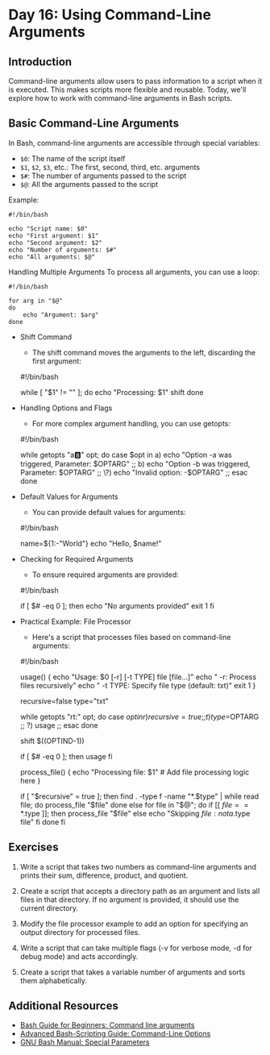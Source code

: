 # Day 16: Using Command-Line Arguments

## Introduction

Command-line arguments allow users to pass information to a script when it is executed. This makes scripts more flexible and reusable. Today, we'll explore how to work with command-line arguments in Bash scripts.

## Basic Command-Line Arguments

In Bash, command-line arguments are accessible through special variables:

- `$0`: The name of the script itself
- `$1`, `$2`, `$3`, etc.: The first, second, third, etc. arguments
- `$#`: The number of arguments passed to the script
- `$@`: All the arguments passed to the script

Example:


    #!/bin/bash
    
    echo "Script name: $0"
    echo "First argument: $1"
    echo "Second argument: $2"
    echo "Number of arguments: $#"
    echo "All arguments: $@"

Handling Multiple Arguments
To process all arguments, you can use a loop:


    #!/bin/bash

    for arg in "$@"
    do
        echo "Argument: $arg"
    done

- Shift Command
    - The shift command moves the arguments to the left, discarding the first argument:

    
    #!/bin/bash
    
    while [ "$1" != "" ]; do
        echo "Processing: $1"
        shift
    done

- Handling Options and Flags
    - For more complex argument handling, you can use getopts:

    
    #!/bin/bash
    
    while getopts "a:b:" opt; do
        case $opt in
            a) echo "Option -a was triggered, Parameter: $OPTARG" ;;
            b) echo "Option -b was triggered, Parameter: $OPTARG" ;;
            \?) echo "Invalid option: -$OPTARG" ;;
        esac
    done

- Default Values for Arguments
    - You can provide default values for arguments:

    
    #!/bin/bash
    
    name=${1:-"World"}
    echo "Hello, $name!"

- Checking for Required Arguments
    - To ensure required arguments are provided:

    
    #!/bin/bash
    
    if [ $# -eq 0 ]; then
        echo "No arguments provided"
        exit 1
    fi

- Practical Example: File Processor
    - Here's a script that processes files based on command-line arguments:

    
    #!/bin/bash
    
    usage() {
        echo "Usage: $0 [-r] [-t TYPE] file [file...]"
        echo "  -r: Process files recursively"
        echo "  -t TYPE: Specify file type (default: txt)"
        exit 1
    }
    
    recursive=false
    type="txt"
    
    while getopts "rt:" opt; do
        case $opt in
            r) recursive=true ;;
            t) type=$OPTARG ;;
            ?) usage ;;
        esac
    done
    
    shift $((OPTIND-1))
    
    if [ $# -eq 0 ]; then
        usage
    fi
    
    process_file() {
        echo "Processing file: $1"
        # Add file processing logic here
    }
    
    if [ "$recursive" = true ]; then
        find . -type f -name "*.$type" | while read file; do
            process_file "$file"
        done
    else
        for file in "$@"; do
            if [[ $file == *.$type ]]; then
                process_file "$file"
            else
                echo "Skipping $file: not a .$type file"
            fi
        done
    fi


## Exercises

1. Write a script that takes two numbers as command-line arguments and prints their sum, difference, product, and quotient.

2. Create a script that accepts a directory path as an argument and lists all files in that directory. If no argument is provided, it should use the current directory.

3. Modify the file processor example to add an option for specifying an output directory for processed files.

4. Write a script that can take multiple flags (-v for verbose mode, -d for debug mode) and acts accordingly.

5. Create a script that takes a variable number of arguments and sorts them alphabetically.

## Additional Resources

- [Bash Guide for Beginners: Command line arguments](https://tldp.org/LDP/Bash-Beginners-Guide/html/sect_08_02.html)
- [Advanced Bash-Scripting Guide: Command-Line Options](https://tldp.org/LDP/abs/html/options.html)
- [GNU Bash Manual: Special Parameters](https://www.gnu.org/software/bash/manual/html_node/Special-Parameters.html)